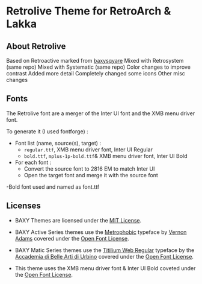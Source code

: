 Retrolive Theme for RetroArch & Lakka
====================

About Retrolive
-----------------

 Based on Retroactive marked from [baxysqyare](https://github.com/baxysquare/baxy-retroarch-themes) 
 Mixed with Retrosystem (same repo)
 Mixed with Systematic (same repo)
 Color changes to improve contrast
 Added more detail
 Completely changed some icons
 Other misc changes

	
## Fonts
The Retrolive font are a merger of the Inter UI font and the XMB menu driver font. 

To generate it (I used fontforge) :
- Font list (name, source(s), target) :
    - `regular.ttf`, XMB menu driver font, Inter UI Regular
    - `bold.ttf`, `mplus-1p-bold.ttf`& XMB menu driver font, Inter UI Bold
- For each font : 
    - Convert the source font to 2816 EM to match Inter UI
    - Open the target font and merge it with the source font

-Bold font used and named as font.ttf


## Licenses
* BAXY Themes are licensed under the <a href="https://opensource.org/licenses/MIT">MIT License</a>. 
* BAXY Active Series themes use the <a href="https://fonts.google.com/specimen/Metrophobic">Metrophobic</a> typeface by <a href="http://sansoxygen.com/">Vernon Adams</a> covered under the <a href="http://scripts.sil.org/cms/scripts/page.php?site_id=nrsi&id=OFL_web">Open Font License</a>.
* BAXY Matic Series themes use the [Titilium Web Regular](https://fonts.google.com/specimen/Titillium+Web) typeface by the [Accademia di Belle Arti di Urbino](http://www.accademiadiurbino.it/) covered under the [Open Font License](http://scripts.sil.org/cms/scripts/page.php?site_id=nrsi&id=OFL_web).

 * This theme uses the XMB menu driver font & Inter UI Bold coveted under the [Open Font License](http://scripts.sil.org/cms/scripts/page.php?site_id=nrsi&id=OFL_web).
